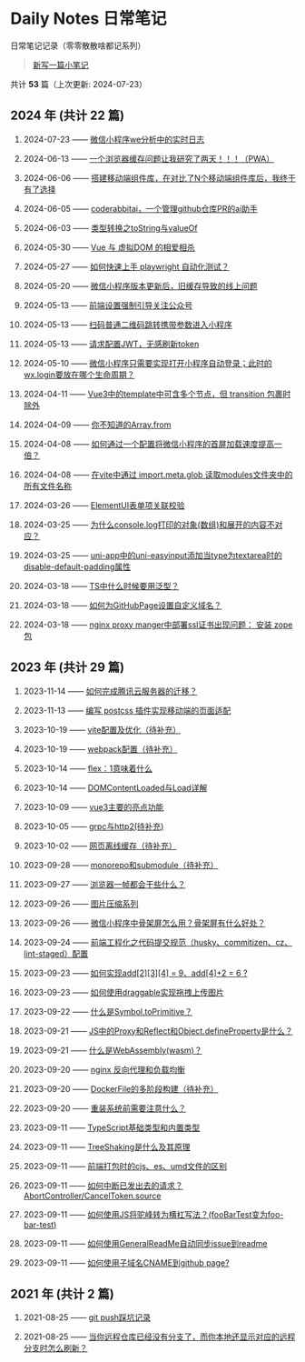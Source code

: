 # Daily Notes 日常笔记

日常笔记记录（零零散散啥都记系列）

> [新写一篇小笔记](https://github.com/jynba/jynba.github.io/issues/new)

共计 **53** 篇（上次更新: 2024-07-23）

## 2024 年 (共计 22 篇)

1. 2024-07-23 —— [微信小程序we分析中的实时日志](/daily-notes/issue-57)

2. 2024-06-13 —— [一个浏览器缓存问题让我研究了两天！！！（PWA）](/daily-notes/issue-56)

3. 2024-06-06 —— [搭建移动端组件库，在对比了N个移动端组件库后，我终于有了选择](/daily-notes/issue-55)

4. 2024-06-05 —— [coderabbitai，一个管理github仓库PR的ai助手](/daily-notes/issue-54)

5. 2024-06-03 —— [类型转换之toString与valueOf](/daily-notes/issue-53)

6. 2024-05-30 —— [Vue 与 虚拟DOM 的相爱相杀](/daily-notes/issue-52)

7. 2024-05-27 —— [如何快速上手 playwright 自动化测试？](/daily-notes/issue-51)

8. 2024-05-20 —— [微信小程序版本更新后，旧缓存导致的线上问题](/daily-notes/issue-50)

9. 2024-05-13 —— [前端设置强制引导关注公众号](/daily-notes/issue-49)

10. 2024-05-13 —— [扫码普通二维码跳转携带参数进入小程序](/daily-notes/issue-48)

11. 2024-05-13 —— [请求配置JWT，无感刷新token](/daily-notes/issue-47)

12. 2024-05-10 —— [微信小程序只需要实现打开小程序自动登录；此时的wx.login要放在哪个生命周期？](/daily-notes/issue-46)

13. 2024-04-11 —— [Vue3中的template中可含多个节点，但 transition 包裹时除外](/daily-notes/issue-45)

14. 2024-04-09 —— [你不知道的Array.from](/daily-notes/issue-44)

15. 2024-04-08 —— [如何通过一个配置将微信小程序的首屏加载速度提高一倍？](/daily-notes/issue-43)

16. 2024-04-08 —— [在vite中通过 import.meta.glob 读取modules文件夹中的所有文件名称](/daily-notes/issue-42)

17. 2024-03-26 —— [ElementUI表单项关联校验](/daily-notes/issue-41)

18. 2024-03-25 —— [为什么console.log打印的对象(数组)和展开的内容不对应？](/daily-notes/issue-40)

19. 2024-03-25 —— [uni-app中的uni-easyinput添加当type为textarea时的disable-default-padding属性](/daily-notes/issue-39)

20. 2024-03-18 —— [TS中什么时候要用泛型？](/daily-notes/issue-38)

21. 2024-03-18 —— [如何为GitHubPage设置自定义域名？](/daily-notes/issue-37)

22. 2024-03-18 —— [nginx proxy manger中部署ssl证书出现问题： 安装 zope包](/daily-notes/issue-36)

## 2023 年 (共计 29 篇)

1. 2023-11-14 —— [如何完成腾讯云服务器的迁移？](/daily-notes/issue-35)

2. 2023-11-13 —— [编写 postcss 插件实现移动端的页面适配](/daily-notes/issue-34)

3. 2023-10-19 —— [vite配置及优化（待补充）](/daily-notes/issue-33)

4. 2023-10-19 —— [webpack配置（待补充）](/daily-notes/issue-32)

5. 2023-10-14 —— [flex：1意味着什么](/daily-notes/issue-31)

6. 2023-10-14 —— [DOMContentLoaded与Load详解](/daily-notes/issue-30)

7. 2023-10-09 —— [vue3主要的亮点功能](/daily-notes/issue-29)

8. 2023-10-05 —— [grpc与http2(待补充)](/daily-notes/issue-28)

9. 2023-10-02 —— [网页离线缓存（待补充）](/daily-notes/issue-27)

10. 2023-09-28 —— [monorepo和submodule（待补充）](/daily-notes/issue-26)

11. 2023-09-27 —— [浏览器一帧都会干些什么？](/daily-notes/issue-25)

12. 2023-09-26 —— [图片压缩系列](/daily-notes/issue-24)

13. 2023-09-26 —— [微信小程序中骨架屏怎么用？骨架屏有什么好处？](/daily-notes/issue-23)

14. 2023-09-24 —— [前端工程化之代码提交规范（husky、commitizen、cz、lint-staged）配置](/daily-notes/issue-22)

15. 2023-09-23 —— [如何实现add[2][3][4] = 9、add[4]+2 = 6 ?](/daily-notes/issue-21)

16. 2023-09-23 —— [如何使用draggable实现拖拽上传图片](/daily-notes/issue-20)

17. 2023-09-22 —— [什么是Symbol.toPrimitive？](/daily-notes/issue-19)

18. 2023-09-21 —— [JS中的Proxy和Reflect和Object.defineProperty是什么？](/daily-notes/issue-18)

19. 2023-09-21 —— [什么是WebAssembly(wasm)？](/daily-notes/issue-17)

20. 2023-09-20 —— [nginx 反向代理和负载均衡](/daily-notes/issue-16)

21. 2023-09-20 —— [DockerFile的多阶段构建（待补充）](/daily-notes/issue-15)

22. 2023-09-20 —— [重装系统前需要注意什么？](/daily-notes/issue-14)

23. 2023-09-11 —— [TypeScript基础类型和内置类型](/daily-notes/issue-13)

24. 2023-09-11 —— [TreeShaking是什么及其原理](/daily-notes/issue-12)

25. 2023-09-11 —— [前端打包时的cjs、es、umd文件的区别](/daily-notes/issue-11)

26. 2023-09-11 —— [如何中断已发出去的请求？AbortController/CancelToken.source](/daily-notes/issue-10)

27. 2023-09-11 —— [如何使用JS将驼峰转为横杠写法？(fooBarTest变为foo-bar-test)](/daily-notes/issue-9)

28. 2023-09-11 —— [如何使用GeneralReadMe自动同步issue到readme](/daily-notes/issue-8)

29. 2023-09-11 —— [如何使用子域名CNAME到github page?](/daily-notes/issue-7)

## 2021 年 (共计 2 篇)

1. 2021-08-25 —— [git push踩坑记录](/daily-notes/issue-6)

2. 2021-08-25 —— [当你远程仓库已经没有分支了，而你本地还显示对应的远程分支时怎么刷新？](/daily-notes/issue-5)
